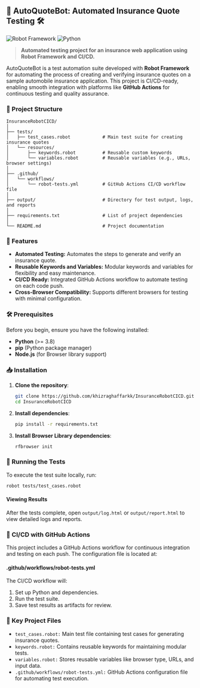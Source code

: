 ## 🚗 AutoQuoteBot: Automated Insurance Quote Testing 🛠️

![Robot Framework](https://img.shields.io/badge/RobotFramework-3.2.2-green)
![Python](https://img.shields.io/badge/Python-3.8%2B-blue)

> **Automated testing project for an insurance web application using Robot Framework and CI/CD.**

AutoQuoteBot is a test automation suite developed with **Robot Framework** for automating the process of creating and verifying insurance quotes on a sample automobile insurance application. This project is CI/CD-ready, enabling smooth integration with platforms like **GitHub Actions** for continuous testing and quality assurance. 

### 📁 Project Structure
```plaintext
InsuranceRobotCICD/
│
├── tests/
│   ├── test_cases.robot            # Main test suite for creating insurance quotes
│   └── resources/
│       ├── keywords.robot          # Reusable custom keywords
│       └── variables.robot         # Reusable variables (e.g., URLs, browser settings)
│
├── .github/
│   └── workflows/
│       └── robot-tests.yml         # GitHub Actions CI/CD workflow file
│
├── output/                         # Directory for test output, logs, and reports
│
├── requirements.txt                # List of project dependencies
│
└── README.md                       # Project documentation
```

### 🚀 Features
- **Automated Testing:** Automates the steps to generate and verify an insurance quote.
- **Reusable Keywords and Variables:** Modular keywords and variables for flexibility and easy maintenance.
- **CI/CD Ready:** Integrated GitHub Actions workflow to automate testing on each code push.
- **Cross-Browser Compatibility:** Supports different browsers for testing with minimal configuration.

### 🛠️ Prerequisites
Before you begin, ensure you have the following installed:

- **Python** (>= 3.8) 
- **pip** (Python package manager)
- **Node.js** (for Browser library support)

### 📥 Installation

1. **Clone the repository**:
     ```bash
     git clone https://github.com/khizraghaffarkk/InsuranceRobotCICD.git
     cd InsuranceRobotCICD
     ```

2. **Install dependencies**:
     ```bash
     pip install -r requirements.txt
     ```

3. **Install Browser Library dependencies**:
     ```bash
     rfbrowser init
     ```

### 🧩 Running the Tests
To execute the test suite locally, run:
```bash
robot tests/test_cases.robot
```
#### Viewing Results
After the tests complete, open `output/log.html` or `output/report.html` to view detailed logs and reports.

### 🤖 CI/CD with GitHub Actions
This project includes a GitHub Actions workflow for continuous integration and testing on each push. The configuration file is located at:

#### .github/workflows/robot-tests.yml
The CI/CD workflow will:

1. Set up Python and dependencies.
2. Run the test suite.
3. Save test results as artifacts for review.

### 🔑 Key Project Files
- `test_cases.robot:` Main test file containing test cases for generating insurance quotes.
- `keywords.robot:` Contains reusable keywords for maintaining modular tests.
- `variables.robot:` Stores reusable variables like browser type, URLs, and input data.
- `.github/workflows/robot-tests.yml:` GitHub Actions configuration file for automating test execution.
